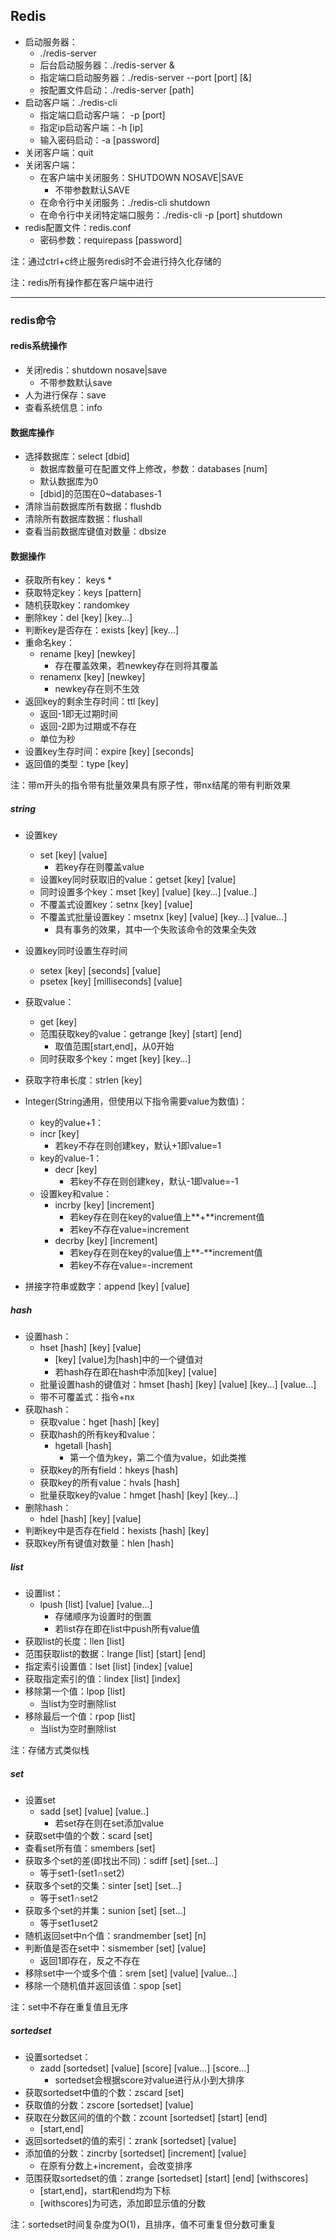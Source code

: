 ## Redis

- 启动服务器：
  - ./redis-server
  - 后台启动服务器：./redis-server &
  - 指定端口启动服务器：./redis-server --port [port] [&]
  - 按配置文件启动：./redis-server [path]
- 启动客户端：./redis-cli
  - 指定端口启动客户端： -p [port]
  - 指定ip启动客户端：-h [ip]
  - 输入密码启动：-a [password]
- 关闭客户端：quit
- 关闭客户端：
  - 在客户端中关闭服务：SHUTDOWN NOSAVE|SAVE
    - 不带参数默认SAVE
  - 在命令行中关闭服务：./redis-cli shutdown
  - 在命令行中关闭特定端口服务：./redis-cli -p [port] shutdown
- redis配置文件：redis.conf
  - 密码参数：requirepass [password]

注：通过ctrl+c终止服务redis时不会进行持久化存储的

注：redis所有操作都在客户端中进行

------

### redis命令

#### redis系统操作

- 关闭redis：shutdown nosave|save
  - 不带参数默认save
- 人为进行保存：save
- 查看系统信息：info



#### 数据库操作

- 选择数据库：select [dbid]
  - 数据库数量可在配置文件上修改，参数：databases [num]
  - 默认数据库为0
  - [dbid]的范围在0~databases-1
- 清除当前数据库所有数据：flushdb
- 清除所有数据库数据：flushall
- 查看当前数据库键值对数量：dbsize



#### 数据操作

- 获取所有key： keys *
- 获取特定key：keys [pattern]
- 随机获取key：randomkey
- 删除key：del [key] [key...]
- 判断key是否存在：exists [key] [key...]
- 重命名key：
  - rename [key] [newkey]
    - 存在覆盖效果，若newkey存在则将其覆盖
  - renamenx [key] [newkey]
    - newkey存在则不生效
- 返回key的剩余生存时间：ttl [key]
  - 返回-1即无过期时间
  - 返回-2即为过期或不存在
  - 单位为秒
- 设置key生存时间：expire [key] [seconds]
- 返回值的类型：type [key]

注：带m开头的指令带有批量效果具有原子性，带nx结尾的带有判断效果

##### string

- 设置key
  - set [key] [value]
    - 若key存在则覆盖value
  - 设置key同时获取旧的value：getset [key] [value]
  - 同时设置多个key：mset [key] [value] [key...] [value..]
  - 不覆盖式设置key：setnx [key] [value]
  - 不覆盖式批量设置key：msetnx [key] [value] [key...] [value...]
    - 具有事务的效果，其中一个失败该命令的效果全失效
- 设置key同时设置生存时间
  - setex [key] [seconds] [value]
  - psetex [key] [milliseconds] [value]
- 获取value：
  - get [key]
  - 范围获取key的value：getrange [key] [start] [end]
    - 取值范围[start,end]，从0开始
  - 同时获取多个key：mget [key] [key...]
- 获取字符串长度：strlen [key]

- Integer(String通用，但使用以下指令需要value为数值)：
  - key的value+1：
  - incr [key]
    - 若key不存在则创建key，默认+1即value=1
  - key的value-1：
    - decr [key]
      - 若key不存在则创建key，默认-1即value=-1
  - 设置key和value：
    - incrby [key] [increment]
      - 若key存在则在key的value值上**+**increment值
      - 若key不存在value=increment
    - decrby [key] [increment]
      - 若key存在则在key的value值上**-**increment值
      - 若key不存在value=-increment
- 拼接字符串或数字：append [key] [value]

##### hash

- 设置hash：
  - hset [hash] [key] [value]
    - [key] [value]为[hash]中的一个键值对
    - 若hash存在即在hash中添加[key] [value]
  - 批量设置hash的键值对：hmset [hash] [key] [value] [key...] [value...]
  - 带不可覆盖式：指令+nx
- 获取hash：
  - 获取value：hget [hash] [key]
  - 获取hash的所有key和value：
    - hgetall [hash]
      - 第一个值为key，第二个值为value，如此类推
  - 获取key的所有field：hkeys [hash]
  - 获取key的所有value：hvals [hash]
  - 批量获取key的value：hmget [hash] [key] [key...]
- 删除hash：
  - hdel [hash] [key] [value]
- 判断key中是否存在field：hexists [hash] [key]
- 获取key所有键值对数量：hlen [hash]

##### list

- 设置list：
  - lpush [list] [value] [value...]
    - 存储顺序为设置时的倒置
    - 若list存在即在list中push所有value值
- 获取list的长度：llen [list]
- 范围获取list的数据：lrange [list] [start] [end]
- 指定索引设置值：lset [list] [index] [value]
- 获取指定索引的值：lindex [list] [index]
- 移除第一个值：lpop [list]
  - 当list为空时删除list
- 移除最后一个值：rpop [list]
  - 当list为空时删除list

注：存储方式类似栈

##### set

- 设置set
  - sadd [set] [value] [value..]
    - 若set存在则在set添加value
- 获取set中值的个数：scard [set]
- 查看set所有值：smembers [set]
- 获取多个set的差(即找出不同)：sdiff [set] [set...]
  - 等于set1-(set1∩set2)
- 获取多个set的交集：sinter [set] [set...]
  - 等于set1∩set2
- 获取多个set的并集：sunion [set] [set...]
  - 等于set1∪set2
- 随机返回set中n个值：srandmember [set] [n]
- 判断值是否在set中：sismember [set] [value]
  - 返回1即存在，反之不存在
- 移除set中一个或多个值：srem [set] [value] [value...]
- 移除一个随机值并返回该值：spop [set]

注：set中不存在重复值且无序

##### sortedset

- 设置sortedset：
  - zadd [sortedset] [value] [score] [value...] [score...]
    - sortedset会根据score对value进行从小到大排序
- 获取sortedset中值的个数：zscard [set]
- 获取值的分数：zscore [sortedset] [value]
- 获取在分数区间的值的个数：zcount [sortedset] [start] [end]
  - [start,end]
- 返回sortedset的值的索引：zrank [sortedset] [value]
- 添加值的分数：zincrby [sortedset] [increment] [value]
  - 在原有分数上+increment，会改变排序
- 范围获取sortedset的值：zrange [sortedset] [start] [end] [withscores]
  - [start,end]，start和end均为下标
  - [withscores]为可选，添加即显示值的分数

注：sortedset时间复杂度为O(1)，且排序，值不可重复但分数可重复
